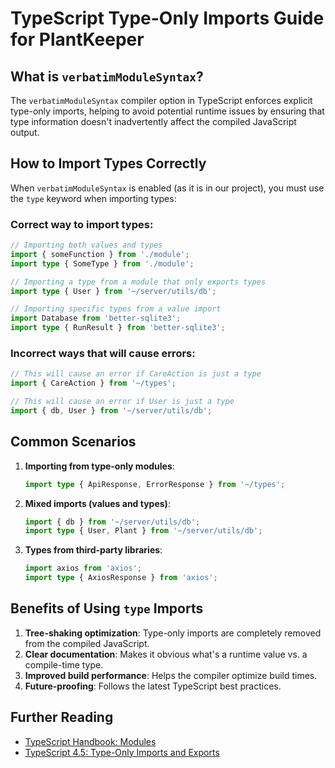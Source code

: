 # TypeScript Type-Only Imports Guide for PlantKeeper

## What is `verbatimModuleSyntax`?

The `verbatimModuleSyntax` compiler option in TypeScript enforces explicit type-only imports, helping to avoid potential runtime issues by ensuring that type information doesn't inadvertently affect the compiled JavaScript output.

## How to Import Types Correctly

When `verbatimModuleSyntax` is enabled (as it is in our project), you must use the `type` keyword when importing types:

### Correct way to import types:

```typescript
// Importing both values and types
import { someFunction } from './module';
import type { SomeType } from './module';

// Importing a type from a module that only exports types
import type { User } from '~/server/utils/db';

// Importing specific types from a value import
import Database from 'better-sqlite3';
import type { RunResult } from 'better-sqlite3';
```

### Incorrect ways that will cause errors:

```typescript
// This will cause an error if CareAction is just a type
import { CareAction } from '~/types';

// This will cause an error if User is just a type
import { db, User } from '~/server/utils/db';
```

## Common Scenarios

1. **Importing from type-only modules**:
   ```typescript
   import type { ApiResponse, ErrorResponse } from '~/types';
   ```

2. **Mixed imports (values and types)**:
   ```typescript
   import { db } from '~/server/utils/db';
   import type { User, Plant } from '~/server/utils/db';
   ```

3. **Types from third-party libraries**:
   ```typescript
   import axios from 'axios';
   import type { AxiosResponse } from 'axios';
   ```

## Benefits of Using `type` Imports

1. **Tree-shaking optimization**: Type-only imports are completely removed from the compiled JavaScript.
2. **Clear documentation**: Makes it obvious what's a runtime value vs. a compile-time type.
3. **Improved build performance**: Helps the compiler optimize build times.
4. **Future-proofing**: Follows the latest TypeScript best practices.

## Further Reading

- [TypeScript Handbook: Modules](https://www.typescriptlang.org/docs/handbook/modules.html)
- [TypeScript 4.5: Type-Only Imports and Exports](https://devblogs.microsoft.com/typescript/announcing-typescript-4-5/#type-modifiers-on-import-names)
